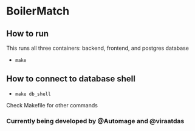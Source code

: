 # BoilerMatch

## How to run 
This runs all three containers: backend, frontend, and postgres database
- `make` 

## How to connect to database shell
- `make db_shell` 


Check Makefile for other commands

### Currently being developed by @Automage and @viraatdas
